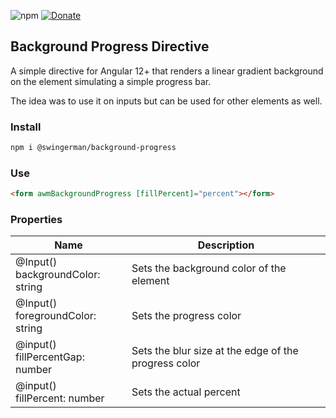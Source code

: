 ![npm](https://img.shields.io/npm/dw/@swingerman/background-progress?label=dwonloads&logo=npm&style=for-the-badge) [![Donate](https://img.shields.io/badge/Donate-PayPal-yellowgreen?style=for-the-badge&logo=paypal)](https://www.paypal.com/cgi-bin/webscr?cmd=_s-xclick&hosted_button_id=S6NC9BYVDDJMA&source=url)

## Background Progress Directive

A simple directive for Angular 12+ that renders a linear gradient background on the element simulating a simple progress bar.

The idea was to use it on inputs but can be used for other elements as well.

### Install

```bash
npm i @swingerman/background-progress
```

### Use

```html
<form awmBackgroundProgress [fillPercent]="percent"></form>
```

### Properties

| Name       | Description |
|------------|-------------|
| @Input() <br>backgroundColor: string | Sets the background color of the element             |
| @Input() <br>foregroundColor: string | Sets the progress color                              |
| @input() <br>fillPercentGap: number  | Sets the blur size at the edge of the progress color |
| @input() <br>fillPercent: number     | Sets the actual percent                              |

